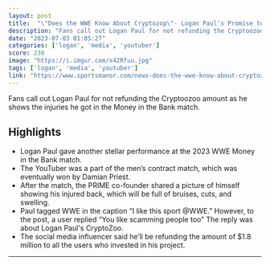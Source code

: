 ```yaml
---
layout: post
title:  "\"Does the WWE Know About Cryptozop\"- Logan Paul's Promise to Refund $1.8 Million to Victims Comes Back to Haunt Him After Money in the Bank"
description: "Fans call out Logan Paul for not refunding the Cryptoozoo amount as he shows the injuries he got in the Money in the Bank match."
date: "2023-07-03 01:05:27"
categories: ['logan', 'media', 'youtuber']
score: 230
image: "https://i.imgur.com/x42Rfuu.jpg"
tags: ['logan', 'media', 'youtuber']
link: "https://www.sportsmanor.com/news-does-the-wwe-know-about-cryptozop-logan-paul-s-promise-to-refund-1-8-million-to-victims-comes-back-to-haunt-him-after-money-in-the-bank/"
---
```


Fans call out Logan Paul for not refunding the Cryptoozoo amount as he shows the injuries he got in the Money in the Bank match.

## Highlights

- Logan Paul gave another stellar performance at the 2023 WWE Money in the Bank match.
- The YouTuber was a part of the men’s contract match, which was eventually won by Damian Priest.
- After the match, the PRIME co-founder shared a picture of himself showing his injured back, which will be full of bruises, cuts, and swelling.
- Paul tagged WWE in the caption “I like this sport @WWE.” However, to the post, a user replied “You like scamming people too” The reply was about Logan Paul's CryptoZoo.
- The social media influencer said he’ll be refunding the amount of $1.8 million to all the users who invested in his project.

---
